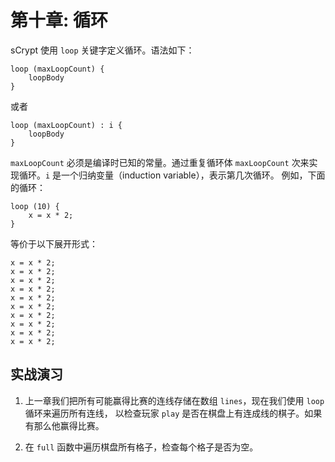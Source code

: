 # 第十章: 循环 

sCrypt 使用 `loop` 关键字定义循环。语法如下：

```
loop (maxLoopCount) {
    loopBody
}
```

或者

```solidity
loop (maxLoopCount) : i {
    loopBody
}
```

`maxLoopCount` 必须是编译时已知的常量。通过重复循环体 `maxLoopCount` 次来实现循环。`i` 是一个归纳变量（induction variable），表示第几次循环。
例如，下面的循环：

```solidity
loop (10) {
    x = x * 2;
}
```

等价于以下展开形式：

```solidity
x = x * 2;
x = x * 2;
x = x * 2;
x = x * 2;
x = x * 2;
x = x * 2;
x = x * 2;
x = x * 2;
x = x * 2;
x = x * 2;
```

## 实战演习

1. 上一章我们把所有可能赢得比赛的连线存储在数组 `lines`，现在我们使用 `loop` 循环来遍历所有连线，
以检查玩家 `play` 是否在棋盘上有连成线的棋子。如果有那么他赢得比赛。

2. 在 `full` 函数中遍历棋盘所有格子，检查每个格子是否为空。

